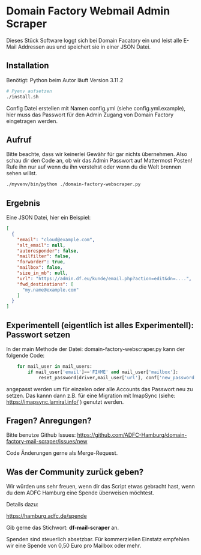 # Domain Factory Webmail Admin Scraper

Dieses Stück Software loggt sich bei Domain Facatory ein und leist alle E-Mail Addressen aus und speichert sie in einer JSON Datei.

## Installation

Benötigt: Python beim Autor läuft Version 3.11.2

```bash
# Pyenv aufsetzen
./install.sh
```

Config Datei erstellen mit Namen config.yml (siehe config.yml.example), hier muss das Passwort für den Admin Zugang von Domain Factory eingetragen werden.


## Aufruf

Bitte beachte, dass wir keinerlei Gewähr für gar nichts übernehmen. Also schau dir den Code an, ob wir das Admin Passwort auf Mattermost Posten!
Rufe ihn nur auf wenn du ihn verstehst oder wenn du die Welt brennen sehen willst.


```bash
./myvenv/bin/python ./domain-factory-webscraper.py
```

## Ergebnis

Eine JSON Datei, hier ein Beispiel:

```json
[
  {
    "email": "cloud@example.com",
    "alt_email": null,
    "autoresponder": false,
    "mailfilter": false,
    "forwarder": true,
    "mailbox": false,
    "size_in_mb": null,
    "url": "https://admin.df.eu/kunde/email.php?action=edit&dn=....",
    "fwd_destinations": [
      "my.name@example.com"
    ]
  }
]
```

## Experimentell (eigentlich ist alles Experimentell): Passwort setzen

In der main Methode der Datei: domain-factory-webscraper.py
kann der folgende Code:

```python
    for mail_user in mail_users:
        if mail_user['email']=='FIXME' and mail_user['mailbox']:
            reset_password(driver,mail_user['url'], conf['new_password'])
```

angepasst werden um für einzelen oder alle Accounts das Passwort neu zu setzen.
Das kannn dann z.B. für eine Migration mit ImapSync (siehe: https://imapsync.lamiral.info/ ) genutzt werden.

## Fragen? Anregungen?

Bitte benutze Github Issues:
 https://github.com/ADFC-Hamburg/domain-factory-mail-scraper/issues/new

Code Änderungen gerne als Merge-Request.


## Was der Community zurück geben?

Wir würden uns sehr freuen, wenn dir das Script etwas gebracht hast, wenn du dem ADFC Hamburg eine Spende überweisen möchtest.

Details dazu:

https://hamburg.adfc.de/spende

Gib gerne das Stichwort: **df-mail-scraper** an.

Spenden sind steuerlich absetzbar. Für kommerziellen Einstatz empfehlen wir eine Spende von 0,50 Euro pro Mailbox oder mehr.

